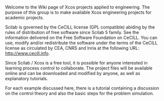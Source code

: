 Welcome to the Wiki page of Xcos projects applied to engineering. The purpose of this group is to make available Xcos engineering projects for academic projects.

Scilab is governed by the CeCILL license (GPL compatible) abiding by the rules of distribution of free software since Scilab 5 family. See the information delivered on the Free Software Foundation on CeCILL. You can use, modify and/or redistribute the software under the terms of the CeCILL license as circulated by CEA, CNRS and Inria at the following URL: http://www.cecill.info.

Since Scilab / Xcos is a free tool, it is possible for anyone interested in learning process control to collaborate. The project files will be available online and can be downloaded and modified by anyone, as well as explanatory tutorials.

For each example discussed here, there is a tutorial containing a discussion on the control theory and also the basic steps for the problem simulation.
